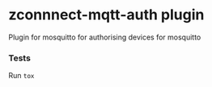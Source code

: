 # zconnnect-mqtt-auth plugin

Plugin for mosquitto for authorising devices for mosquitto

### Tests

Run `tox`
